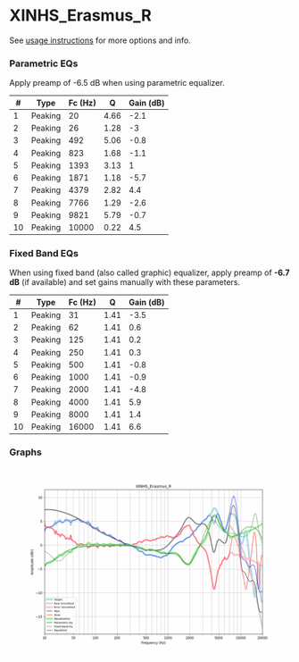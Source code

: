 # XINHS_Erasmus_R
See [usage instructions](https://github.com/jaakkopasanen/AutoEq#usage) for more options and info.

### Parametric EQs
Apply preamp of -6.5 dB when using parametric equalizer.

|   # | Type    |   Fc (Hz) |    Q |   Gain (dB) |
|-----|---------|-----------|------|-------------|
|   1 | Peaking |        20 | 4.66 |        -2.1 |
|   2 | Peaking |        26 | 1.28 |        -3   |
|   3 | Peaking |       492 | 5.06 |        -0.8 |
|   4 | Peaking |       823 | 1.68 |        -1.1 |
|   5 | Peaking |      1393 | 3.13 |         1   |
|   6 | Peaking |      1871 | 1.18 |        -5.7 |
|   7 | Peaking |      4379 | 2.82 |         4.4 |
|   8 | Peaking |      7766 | 1.29 |        -2.6 |
|   9 | Peaking |      9821 | 5.79 |        -0.7 |
|  10 | Peaking |     10000 | 0.22 |         4.5 |

### Fixed Band EQs
When using fixed band (also called graphic) equalizer, apply preamp of **-6.7 dB** (if available) and set gains manually with these parameters.

|   # | Type    |   Fc (Hz) |    Q |   Gain (dB) |
|-----|---------|-----------|------|-------------|
|   1 | Peaking |        31 | 1.41 |        -3.5 |
|   2 | Peaking |        62 | 1.41 |         0.6 |
|   3 | Peaking |       125 | 1.41 |         0.2 |
|   4 | Peaking |       250 | 1.41 |         0.3 |
|   5 | Peaking |       500 | 1.41 |        -0.8 |
|   6 | Peaking |      1000 | 1.41 |        -0.9 |
|   7 | Peaking |      2000 | 1.41 |        -4.8 |
|   8 | Peaking |      4000 | 1.41 |         5.9 |
|   9 | Peaking |      8000 | 1.41 |         1.4 |
|  10 | Peaking |     16000 | 1.41 |         6.6 |

### Graphs
![](./XINHS_Erasmus_R.png)
